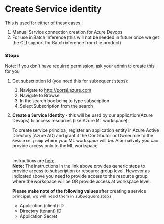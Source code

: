# Create Service identity

This is used for either of these cases:
1. Manual Service connection creation for Azure Devops
2. For use in Batch Inference (this will not be needed in future once we get the CLI support for Batch inference from the product)

### Steps
Note: If you don't have required permission, ask your admin to create this for you

1. Get subscription id (you need this for subsequent steps):
    1. Navigate to http://portal.azure.com
    2. Navigate to Browse
    3. In the search box being to type subscription
    4. Select Subscription from the search

2. __Create a Service Identity__ - this will be used by our application(Azure Devops) to access resources (like Azure ML workspace):

    To create service principal, register an application entity in Azure Active Directory (Azure AD) and grant it the Contributor or Owner role to the `Resource group` where your ML workspace will be. Alternatively you can provide access only to the ML workspace. 
    
    <BR>Instructions are [here](https://docs.microsoft.com/en-us/azure/active-directory/develop/howto-create-service-principal-portal).
    <BR>__Note:__ The instructions in the link above provides generic steps to provide access to subscription or resource group level. However as indicated above you need to provide access to the resource group where the workspace will be OR provide access at workspace level.

    __Please make note of the following values__ after creating a service principal, we will need them in subsequent steps

    * Application (client) ID
    * Directory (tenant) ID
    * Application Secret

   
